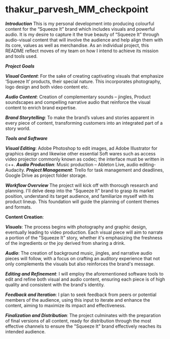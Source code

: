 # thakur_parvesh_MM_checkpoint
***Introduction***
This is my personal development into producing colourful content for the “Squeeze It” brand which includes visuals and powerful audio. It is my desire to capture it the true beauty of “Squeeze It” through audio-visual content that will involve the audience and help align them with its core, values as well as merchandise. As an individual project, this README reflect moves of my team on how I intend to achieve its mission and tools used.




***Project Goals***

***Visual Content***: For the sake of creating captivating visuals that emphasize ‘Squeeze It’ products, their special nature. This incorporates photography, logo design and both video content etc.

***Audio Content***: Creation of complementary sounds – jingles, Product soundscapes and compelling narrative audio that reinforce the visual content to enrich brand expertise.

***Brand Storytelling***: To make the brand’s values and stories apparent in every piece of content, transforming customers into an integrated part of a story world.







***Tools and Software***

***Visual Editing***: Adobe Photoshop to edit images, ad Adobe Illustrator for graphics design and likewise other essential Soft wares such as access video projector commonly known as codec; the interface must be written in c++.
***Audio Production***: Music production – Ableton Live, audio editing- Audacity.
***Project Management***: Trello for task management and deadlines, Google Drive as project folder storage.

***Workflow Overview***
The project will kick off with thorough research and planning. I'll delve deep into the "Squeeze It" brand to grasp its market position, understand its target audience, and familiarize myself with its product lineup. This foundation will guide the planning of content themes and formats.








****Content Creation****:

***Visuals***: The process begins with photography and graphic design, eventually leading to video production. Each visual piece will aim to narrate a portion  of the "Squeeze It" story, whether it's emphasizing the freshness of the ingredients or the joy derived from sharing a drink.

***Audio***: The creation of background music, jingles, and narrative audio pieces will follow, with a focus on crafting an auditory experience that not only complements the visuals but also reinforces the brand's message.

***Editing and Refinement***: I will employ the aforementioned software tools to edit and refine both visual and audio content, ensuring each piece is of high quality and consistent with the brand's identity.

***Feedback and Iteration***: I plan to seek feedback from peers or potential members of the audience, using this input to iterate and enhance the content, aiming to maximize its impact and effectiveness.

***Finalization and Distribution***: The project culminates with the preparation of final versions of all content, ready for distribution through the most effective channels to ensure the "Squeeze It" brand effectively reaches its intended audience.

